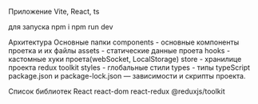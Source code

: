 Приложение Vite, React, ts

для запуска 
npm i 
npm run dev   

Архитектура 
Основные папки 
components - основные компоненты проетка и их файлы
assets - статические данные проета
hooks - кастомные хуки проета(webSocket, LocalStorage)
store - хранилице проекта redux toolkit
styles - глобальные стили
types - типы typeScript
package.json и package-lock.json — зависимости и скрипты проекта.

Список библиотек
React
react-dom
react-redux
@reduxjs/toolkit
